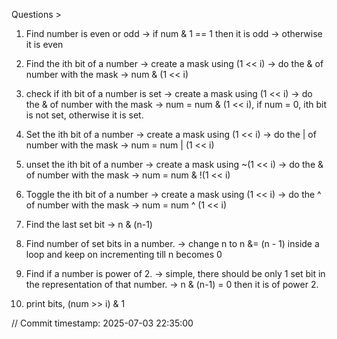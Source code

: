 Questions > 
1. Find number is even or odd
-> if num & 1 == 1 then it is odd
-> otherwise it is even

2. Find the ith bit of a number
-> create a mask using (1 << i)
-> do the & of number with the mask
-> num & (1 << i)

3. check if ith bit of a number is set
-> create a mask using (1 << i)
-> do the & of number with the mask
-> num = num & (1 << i), if num = 0, ith bit is not set, otherwise it is set.

4. Set the ith bit of a number
-> create a mask using (1 << i)
-> do the | of number with the mask
-> num = num | (1 << i)

5. unset the ith bit of a number
-> create a mask using ~(1 << i)
-> do the & of number with the mask
-> num = num & !(1 << i)

6. Toggle the ith bit of a number
-> create a mask using (1 << i)
-> do the ^ of number with the mask
-> num = num ^ (1 << i)

7. Find the last set bit
-> n & (n-1)

8. Find number of set bits in a number.
->  change n to n &= (n - 1) inside a loop and keep on incrementing till n becomes 0 

9. Find if a number is power of 2.
-> simple, there should be only 1 set bit in the representation of that number.
-> n & (n-1) = 0 then it is of power 2.

10. print bits, (num >> i) & 1

// Commit timestamp: 2025-07-03 22:35:00